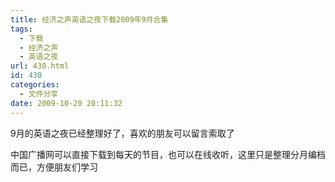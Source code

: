 ```yaml
---
title: 经济之声英语之夜下载2009年9月合集
tags:
  - 下载
  - 经济之声
  - 英语之夜
url: 430.html
id: 430
categories:
  - 文件分享
date: 2009-10-20 20:11:32
---
```


9月的英语之夜已经整理好了，喜欢的朋友可以留言索取了  

中国广播网可以直接下载到每天的节目，也可以在线收听，这里只是整理分月编档而已，方便朋友们学习
